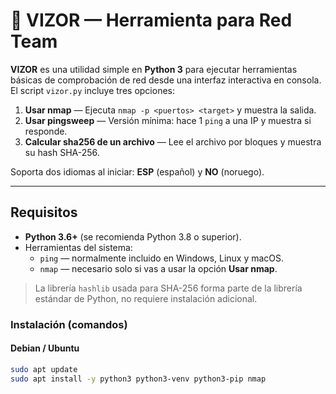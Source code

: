 # 🌸 VIZOR — Herramienta para Red Team

**VIZOR** es una utilidad simple en **Python 3** para ejecutar herramientas básicas de comprobación de red desde una interfaz interactiva en consola.  
El script `vizor.py` incluye tres opciones:

1. **Usar nmap** — Ejecuta `nmap -p <puertos> <target>` y muestra la salida.
2. **Usar pingsweep** — Versión mínima: hace 1 `ping` a una IP y muestra si responde.
3. **Calcular sha256 de un archivo** — Lee el archivo por bloques y muestra su hash SHA-256.

Soporta dos idiomas al iniciar: **ESP** (español) y **NO** (noruego).

---

## Requisitos

- **Python 3.6+** (se recomienda Python 3.8 o superior).
- Herramientas del sistema:
  - `ping` — normalmente incluido en Windows, Linux y macOS.
  - `nmap` — necesario solo si vas a usar la opción **Usar nmap**.

> La librería `hashlib` usada para SHA-256 forma parte de la librería estándar de Python, no requiere instalación adicional.

### Instalación (comandos)

#### Debian / Ubuntu
```bash
sudo apt update
sudo apt install -y python3 python3-venv python3-pip nmap
